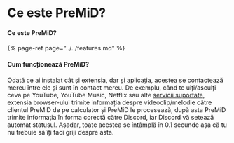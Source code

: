# Ce este PreMiD?

#### Ce este PreMiD?

{% page-ref page="../../features.md" %}

#### Cum funcționează PreMiD?

Odată ce ai instalat cât și extensia, dar și aplicația, acestea se contactează mereu între ele și sunt în contact mereu. De exemplu, când te uiți/asculți ceva pe YouTube, YouTube Music, Netflix sau alte [servicii suportate](../../support/services.md), extensia browser-ului trimite informația despre videoclip/melodie către clientul PreMiD de pe calculator și PreMiD le procesează, după asta PreMiD trimite informația în forma corectă către Discord, iar Discord vă setează automat statusul. Așadar, toate acestea se întâmplă în 0.1 secunde așa că tu nu trebuie să îți faci griji despre asta.

